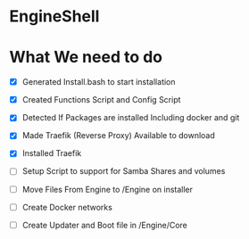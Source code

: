 # EngineShell

# What We need to do

- [x] Generated Install.bash to start installation 
- [x] Created Functions Script and Config Script
- [x] Detected If Packages are installed Including docker and git
- [x] Made Traefik (Reverse Proxy) Available to download
- [x] Installed Traefik
- [ ] Setup Script to support for Samba Shares and volumes
- [ ] Move Files From Engine to /Engine on installer
- [ ] Create Docker networks
- [ ] Create Updater and Boot file in /Engine/Core


